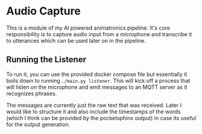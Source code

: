 # Audio Capture

This is a module of my AI powered animatronics pipeline.
It's core responsibility is to capture audio input from a microphone
and transcribe it to utterances which can be used later on in the pipeline.

## Running the Listener

To run it, you can use the provided docker compose file but essentially it boils down
to running `./main.py listener`. This will kick off a process that will listen on the
microphone and emit messages to an MQTT server as it recognizes phrases.

The messages are currently just the raw text that was received.
Later I would like to structure it and also include the timestamps of the words
(which I think can be provided by the pocketsphinx output) in case its useful for
the output generation.
